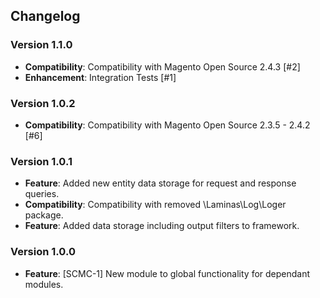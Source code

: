 ## Changelog

### Version 1.1.0
- **Compatibility**: Compatibility with Magento Open Source 2.4.3 [#2]
- **Enhancement**: Integration Tests [#1]

### Version 1.0.2
- **Compatibility**: Compatibility with Magento Open Source 2.3.5 - 2.4.2 [#6]

### Version 1.0.1
- **Feature**: Added new entity data storage for request and response queries.
- **Compatibility**: Compatibility with removed \Laminas\Log\Loger package.
- **Feature**: Added data storage including output filters to framework.

### Version 1.0.0
- **Feature**: [SCMC-1] New module to global functionality for dependant modules.
